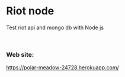 <h1>Riot node</h1>
<p>Test riot api and mongo db with Node js</p>
<br>
<h3>Web site: </h3>
<a href='https://polar-meadow-24728.herokuapp.com/'>https://polar-meadow-24728.herokuapp.com/</a>
